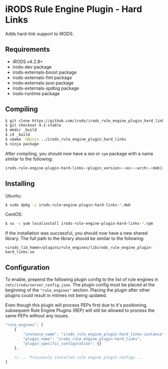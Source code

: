 # iRODS Rule Engine Plugin - Hard Links

Adds hard-link support to iRODS.

## Requirements
- iRODS v4.2.8+
- irods-dev package
- irods-externals-boost package
- irods-externals-fmt package
- irods-externals-json package
- irods-externals-spdlog package
- irods-runtime package

## Compiling
```bash
$ git clone https://github.com/irods/irods_rule_engine_plugin_hard_links
$ git checkout 4-2-stable
$ mkdir _build
$ cd _build
$ cmake -GNinja ../irods_rule_engine_plugin_hard_links
$ ninja package
```
After compiling, you should now have a `deb` or `rpm` package with a name similar to the following:
```bash
irods-rule-engine-plugin-hard-links-<plugin_version>-<os>-<arch>.<deb|rpm>
```

## Installing
Ubuntu:
```bash
$ sudo dpkg -i irods-rule-engine-plugin-hard-links-*.deb
```
CentOS:
```bash
$ su -c yum localinstall irods-rule-engine-plugin-hard-links-*.rpm
```
If the installation was successful, you should now have a new shared library. The full path to the library
should be similar to the following:
```
<irods_lib_home>/plugins/rule_engines/libirods_rule_engine_plugin-hard_links.so
```

## Configuration
To enable, prepend the following plugin config to the list of rule engines in `/etc/irods/server_config.json`. 
The plugin config must be placed at the beginning of the `"rule_engines"` section. Placing the plugin after other 
plugins could result in mtimes not being updated.

Even though this plugin will process PEPs first due to it's positioning, subsequent Rule Engine Plugins (REP) will 
still be allowed to process the same PEPs without any issues.
```javascript
"rule_engines": [
    {
        "instance_name": "irods_rule_engine_plugin-hard_links-instance",
        "plugin_name": "irods_rule_engine_plugin-hard_links",
        "plugin_specific_configuration": {}
    },
    
    // ... Previously installed rule engine plugin configs ...
]
```
